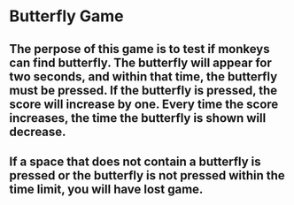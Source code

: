 # Butterfly Game

## The perpose of this game is to test if monkeys can find butterfly. The butterfly will appear for two seconds, and within that time, the butterfly must be pressed. If the butterfly is pressed, the score will increase by one. Every time the score increases, the time the butterfly is shown will decrease. 

## If a space that does not contain a butterfly is pressed or the butterfly is not pressed within the time limit, you will have lost game. 